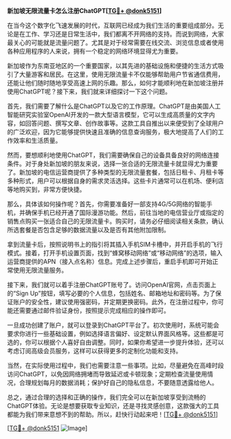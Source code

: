 **新加坡无限流量卡怎么注册ChatGPT[[TG💪+ @donk5151](https://t.me/s/donk5151)]**

在当今这个数字化飞速发展的时代，互联网已经成为我们生活的重要组成部分。无论是在工作、学习还是日常生活中，我们都离不开网络的支持。而说到网络，大家最关心的可能就是流量问题了。尤其是对于经常需要在线交流、浏览信息或者使用各种应用程序的人来说，拥有一个稳定的网络环境显得尤为重要。

新加坡作为东南亚地区的一个重要国家，以其先进的基础设施和便捷的生活方式吸引了大量游客和居民。在这里，使用无限流量卡不仅能够帮助用户节省通信费用，还能让他们随时随地享受高速上网的乐趣。那么，如何才能顺利地在新加坡注册并使用ChatGPT呢？接下来，我们就来详细探讨一下这个问题。

首先，我们需要了解什么是ChatGPT以及它的工作原理。ChatGPT是由美国人工智能研究实验室OpenAI开发的一款大型语言模型，它可以生成高质量的文字内容，如回答问题、撰写文章、创作故事等。这款工具自推出以来便受到了全球用户的广泛欢迎，因为它能够提供快速且准确的信息查询服务，极大地提高了人们的工作效率和生活质量。

然而，要想顺利地使用ChatGPT，我们需要确保自己的设备具备良好的网络连接条件。对于身处新加坡的朋友来说，选择一张合适的无限流量卡就显得尤为重要了。新加坡的电信运营商提供了多种类型的无限流量套餐，包括日租卡、月租卡等多种形式，用户可以根据自身的需求灵活选择。这些卡片通常可以在机场、便利店等地购买到，非常方便快捷。

那么，具体该如何操作呢？首先，你需要准备好一部支持4G/5G网络的智能手机，并确保手机已经开通了国际漫游功能。然后，前往当地的电信营业厅或指定的销售点购买一张适合自己的无限流量卡。购买时，请务必仔细阅读相关条款，确认所选套餐是否包含足够的数据流量以及是否有其他附加限制。

拿到流量卡后，按照说明书上的指引将其插入手机SIM卡槽中，并开启手机的飞行模式。接着，打开手机设置页面，找到“蜂窝移动网络”或“移动网络”的选项，输入运营商提供的APN（接入点名称）信息。完成上述步骤后，重启手机即可开始正常使用无限流量服务。

接下来，我们就可以着手注册ChatGPT账号了。访问OpenAI官网，点击页面上的“Sign Up”按钮，填写必要的个人信息，包括姓名、邮箱地址和密码等。为了保证账户的安全性，建议使用强密码，并定期更换密码。此外，在注册过程中，你可能还需要通过邮件验证身份，按照提示完成相应的操作即可。

一旦成功创建了账户，就可以登录到ChatGPT平台了。初次使用时，系统可能会要求你进行一些基础设置，例如选择语言偏好、设定默认界面风格等。这些都是可选的，你可以根据个人喜好自由调整。同时，如果你希望进一步提升体验，还可以考虑订阅高级会员服务，这样可以获得更多的定制化功能和支持。

当然，在实际使用过程中，我们也需要注意一些事项。比如，尽量避免在高峰时段访问ChatGPT，以免因网络拥堵而导致延迟或卡顿现象；定期检查流量使用情况，合理规划每月的数据消耗；保护好自己的隐私信息，不要随意透露给他人。

总之，通过合理的选择和正确的操作，我们完全可以在新加坡享受到流畅的ChatGPT体验。无论是想要获取专业知识，还是寻找灵感创意，这款强大的工具都能为我们带来意想不到的帮助。所以，赶快行动起来吧！[[TG💪+ @donk5151](https://t.me/s/donk5151)]

[[TG💪+ @donk5151](https://t.me/s/donk5151) ![Image](https://i.postimg.cc/rwNCRYN7/Snipaste-2025-04-30-17-27-05.png)]